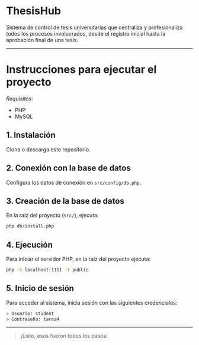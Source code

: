 # ThesisHub

Sistema de control de tesis universitarias que centraliza y profesionaliza todos los procesos involucrados, desde el registro inicial hasta la aprobación final de una tesis.

---

# Instrucciones para ejecutar el proyecto

_Requisitos_:

- PHP
- MySQL

## 1. Instalación

Clona o descarga este repositorio.

## 2. Conexión con la base de datos

Configura los datos de conexión en `src/config/db.php`.

## 3. Creación de la base de datos

En la raíz del proyecto (`src/`), ejecuta:

```bash
php db/install.php
```

## 4. Ejecución

Para iniciar el servidor PHP, en la raíz del proyecto ejecuta:

```bash
php -S localhost:1111 -t public
```

## 5. Inicio de sesión

Para acceder al sistema, inicia sesión con las siguientes credenciales:

```bash
> Usuario: student
> Contraseña: tarea4
```

---

> ¡Listo, esos fueron todos los pasos!
